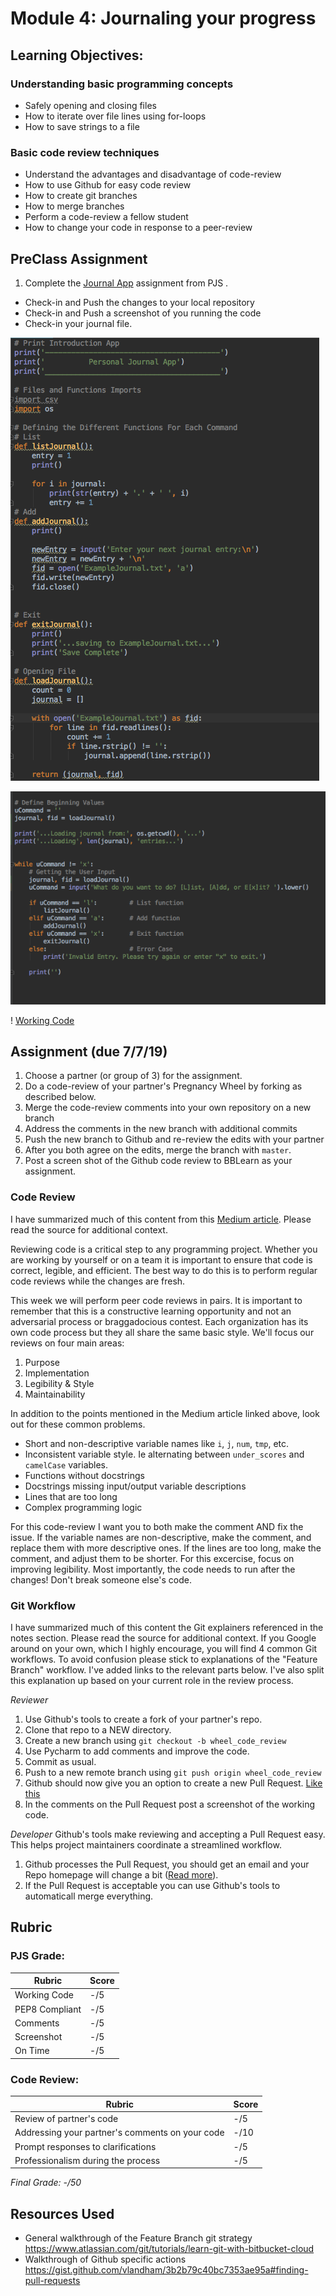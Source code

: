 # Module 4: Journaling your progress

## Learning Objectives:

### Understanding basic programming concepts
 - Safely opening and closing files
 - How to iterate over file lines using for-loops
 - How to save strings to a file

### Basic code review techniques
 - Understand the advantages and disadvantage of code-review
 - How to use Github for easy code review
 - How to create git branches
 - How to merge branches
 - Perform a code-review a fellow student
 - How to change your code in response to a peer-review
 
## PreClass Assignment

1. Complete the [Journal App](https://github.com/biomed-bioinformatics-bootcamp/python-jumpstart-course-demos/tree/master/apps/04_journal) assignment from PJS .
  - Check-in and Push the changes to your local repository
  - Check-in and Push a screenshot of you running the code
  - Check-in your journal file.
  
  ![Journal Code 1](https://github.com/biomed-bioinformatics-bootcamp/bmes-t580-2019-coursework-soomin-e/blob/master/Module04/Journal%20Code%201.png?raw=true)
  
  ![Journal Code 2](https://github.com/biomed-bioinformatics-bootcamp/bmes-t580-2019-coursework-soomin-e/blob/master/Module04/Journal%20Code%202.png?raw=true)
  
 ! [Working Code](https://github.com/biomed-bioinformatics-bootcamp/bmes-t580-2019-coursework-soomin-e/blob/master/Module04/WorkingCode.png?raw=true)
 
## Assignment (due 7/7/19)

1. Choose a partner (or group of 3) for the assignment.
2. Do a code-review of your partner's Pregnancy Wheel by forking as described below.
3. Merge the code-review comments into your own repository on a new branch
4. Address the comments in the new branch with additional commits
5. Push the new branch to Github and re-review the edits with your partner
6. After you both agree on the edits, merge the branch with `master`.
7. Post a screen shot of the Github code review to BBLearn as your assignment.  

### Code Review

I have summarized much of this content from this [Medium article](https://medium.com/palantir/code-review-best-practices-19e02780015f). 
Please read the source for additional context.
 
Reviewing code is a critical step to any programming project.
Whether you are working by yourself or on a team it is important to ensure that code is correct, legible, and efficient.
The best way to do this is to perform regular code reviews while the changes are fresh.

This week we will perform peer code reviews in pairs.
It is important to remember that this is a constructive learning opportunity and not an adversarial process or braggadocious contest.
Each organization has its own code process but they all share the same basic style.
We'll focus our reviews on four main areas:

1. Purpose
2. Implementation
3. Legibility & Style 
4. Maintainability

In addition to the points mentioned in the Medium article linked above, look out for these common problems.
- Short and non-descriptive variable names like `i`, `j`, `num`, `tmp`, etc.
- Inconsistent variable style. Ie alternating between `under_scores` and `camelCase` variables.
- Functions without docstrings
- Docstrings missing input/output variable descriptions
- Lines that are too long 
- Complex programming logic
 
For this code-review I want you to both make the comment AND fix the issue.
If the variable names are non-descriptive, make the comment, and replace them with more descriptive ones.
If the lines are too long, make the comment, and adjust them to be shorter.
For this excercise, focus on improving legibility.
Most importantly, the code needs to run after the changes! Don't break someone else's code.

### Git Workflow

I have summarized much of this content the Git explainers referenced in the notes section. 
Please read the source for additional context.
If you Google around on your own, which I highly encourage, you will find 4 common Git workflows. 
To avoid confusion please stick to explanations of the "Feature Branch" workflow.
I've added links to the relevant parts below. 
I've also split this explanation up based on your current role in the review process.

*Reviewer*
  1. Use Github's tools to create a fork of your partner's repo.
  2. Clone that repo to a NEW directory.
  3. Create a new branch using `git checkout -b wheel_code_review`
  4. Use Pycharm to add comments and improve the code.
  5. Commit as usual.
  6. Push to a new remote branch using `git push origin wheel_code_review`
  7. Github should now give you an option to create a new Pull Request. [Like this](https://gist.github.com/vlandham/3b2b79c40bc7353ae95a#create-pull-request)
  8. In the comments on the Pull Request post a screenshot of the working code.
  
*Developer*
Github's tools make reviewing and accepting a Pull Request easy. 
This helps project maintainers coordinate a streamlined workflow.
  1. Github processes the Pull Request, you should get an email and your Repo homepage will change a bit ([Read more](https://gist.github.com/vlandham/3b2b79c40bc7353ae95a#finding-pull-requests)).
  2. If the Pull Request is acceptable you can use Github's tools to automaticall merge everything.


## Rubric

### PJS Grade:

|  Rubric        | Score | 
|----------------|-------|
| Working Code   |  -/5  |
| PEP8 Compliant |  -/5  |
| Comments       |  -/5  |
| Screenshot     |  -/5  |
| On Time        |  -/5  |

### Code Review:

|  Rubric        | Score | 
|----------------|-------|
| Review of partner's code   |  -/5  |
| Addressing your partner's comments on your code |  -/10  |
| Prompt responses to clarifications  |  -/5  |
| Professionalism during the process | -/5 |

*Final Grade: -/50*

## Resources Used

- General walkthrough of the Feature Branch git strategy https://www.atlassian.com/git/tutorials/learn-git-with-bitbucket-cloud
- Walkthrough of Github specific actions https://gist.github.com/vlandham/3b2b79c40bc7353ae95a#finding-pull-requests
